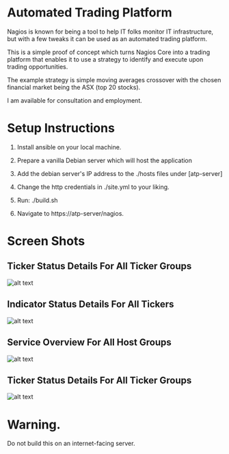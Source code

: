# Automated Trading Platform

Nagios is known for being a tool to help IT folks monitor IT infrastructure, but with a few tweaks it can be used as an automated trading platform.

This is a simple proof of concept which turns Nagios Core into a trading platform that enables it to use a strategy to identify and execute upon trading opportunities.

The example strategy is simple moving averages crossover with the chosen financial market being the ASX (top 20 stocks).

I am available for consultation and employment. 

# Setup Instructions

1. Install ansible on your local machine.

2. Prepare a vanilla Debian server which will host the application

3. Add the debian server's IP address to the ./hosts files under [atp-server]

4. Change the http credentials in ./site.yml to your liking.

5. Run: ./build.sh

6. Navigate to https://atp-server/nagios.

# Screen Shots

## Ticker Status Details For All Ticker Groups

![alt text](https://github.com/[username]/[reponame]/blob/[branch]/image.jpg?raw=true)

## Indicator Status Details For All Tickers

![alt text](https://github.com/[username]/[reponame]/blob/[branch]/image.jpg?raw=true)

## Service Overview For All Host Groups

![alt text](https://github.com/[username]/[reponame]/blob/[branch]/image.jpg?raw=true)

## Ticker Status Details For All Ticker Groups

![alt text](https://github.com/[username]/[reponame]/blob/[branch]/image.jpg?raw=true)

# Warning.

Do not build this on an internet-facing server.
